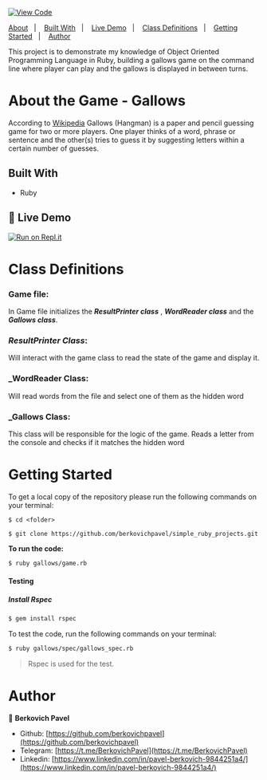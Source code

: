 [![View Code](https://img.shields.io/badge/View%20-Code-green)](https://github.com/berkovichpavel/simple_ruby_projects/tree/master/gallows)

<a text-align="center" href="#about">About</a>&nbsp;&nbsp;&nbsp;|&nbsp;&nbsp;&nbsp;
<a href="#bw">Built With</a>&nbsp;&nbsp;&nbsp;|&nbsp;&nbsp;&nbsp;
<a href="#ldl">Live Demo</a>&nbsp;&nbsp;&nbsp;|&nbsp;&nbsp;&nbsp;
<a href="#cd">Class Definitions</a>&nbsp;&nbsp;&nbsp;|&nbsp;&nbsp;&nbsp;
<a href="#gs">Getting Started</a>&nbsp;&nbsp;&nbsp;|&nbsp;&nbsp;&nbsp;
<a href="#author">Author</a>

This project is to demonstrate my knowledge of Object Oriented Programming Language in Ruby, building a gallows game on the command line where player can play and the gallows is displayed in between turns.

# About the Game - Gallows <a name = "about"></a>

According to [Wikipedia](https://en.wikipedia.org/wiki/Hangman_(game))
Gallows (Hangman)  is a paper and pencil guessing game for two or more players. One player thinks of a word, phrase or sentence and the other(s) tries to guess it by suggesting letters within a certain number of guesses.


## Built With <a name = "bw"></a>

- Ruby

## 🔴 Live Demo <a name = "ldl"></a>

[![Run on Repl.it](https://repl.it/badge/github/berkovichpavel/simple_ruby_projects)](https://simplerubyprojects-1.berkovichpavel.repl.run)

# Class Definitions <a name = "cd"></a>

### **Game file**:
In Game file initializes the **_ResultPrinter class_** , **_WordReader class_** and the **_Gallows class_**.

### **_ResultPrinter Class_**:
Will interact with the game class to read the state of the game and display it.

### **_WordReader Class**:
Will read words from the file and select one of them as the hidden word

### **_Gallows Class**:
This class will be responsible for the logic of the game.
Reads a letter from the console and checks if it matches the hidden word

# Getting Started <a name = "gs"></a>

To get a local copy of the repository please run the following commands on your terminal:

```
$ cd <folder>

$ git clone https://github.com/berkovichpavel/simple_ruby_projects.git
```

**To run the code:** 

~~~bash
$ ruby gallows/game.rb
~~~



#### Testing

##### Install Rspec

~~~bash
$ gem install rspec
~~~

To test the code,  run the following commands on your terminal:

~~~bash
$ ruby gallows/spec/gallows_spec.rb
~~~


> Rspec is used for the test.





# Author <a name = "author"></a>

👤 **Berkovich Pavel**

- Github: [https://github.com/berkovichpavel](https://github.com/berkovichpavel)
- Telegram: [https://t.me/BerkovichPavel](https://t.me/BerkovichPavel)
- Linkedin: [https://www.linkedin.com/in/pavel-berkovich-9844251a4/](https://www.linkedin.com/in/pavel-berkovich-9844251a4/)
